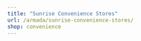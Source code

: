 ```yaml
---
title: "Sunrise Convenience Stores"
url: /armada/sunrise-convenience-stores/
shop: convenience
---
```

